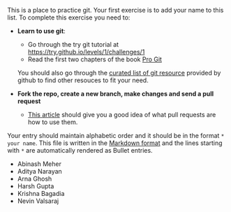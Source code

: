 This is a place to practice git. Your first exercise is to add your name to this list.
To complete this exercise you need to:

- **Learn to use git**:
  - Go through the try git tutorial at https://try.github.io/levels/1/challenges/1
  - Read the first two chapters of the book [Pro Git](http://git-scm.com/book/en/v2)

  You should also go through the [curated list of git
resource](https://help.github.com/articles/good-resources-for-learning-git-and-github/) provided by github to find other resouces to fit your need.

- **Fork the repo, create a new branch, make changes and send a pull request**
  - [This article](https://help.github.com/articles/using-pull-requests/) should give you a good idea of what pull requests are how to use them.


Your entry should maintain alphabetic order and it should be in the format
`* your name`. This file is written in the [Markdown format](https://guides.github.com/features/mastering-markdown/)
and the lines starting with `*` are automatically rendered as Bullet entries.

* Abinash Meher
* Aditya Narayan
* Arna Ghosh
* Harsh Gupta
* Krishna Bagadia
* Nevin Valsaraj

